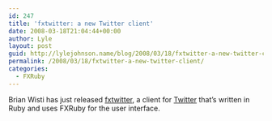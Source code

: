 ```yaml
---
id: 247
title: 'fxtwitter: a new Twitter client'
date: 2008-03-18T21:04:44+00:00
author: Lyle
layout: post
guid: http://lylejohnson.name/blog/2008/03/18/fxtwitter-a-new-twitter-client/
permalink: /2008/03/18/fxtwitter-a-new-twitter-client/
categories:
  - FXRuby
---
```

Brian Wisti has just released [fxtwitter](http://fxtwitter.rubyforge.org/ "fxtwitter home page"), a client for [Twitter](http://twitter.com "Twitter home page") that&#8217;s written in Ruby and uses FXRuby for the user interface.